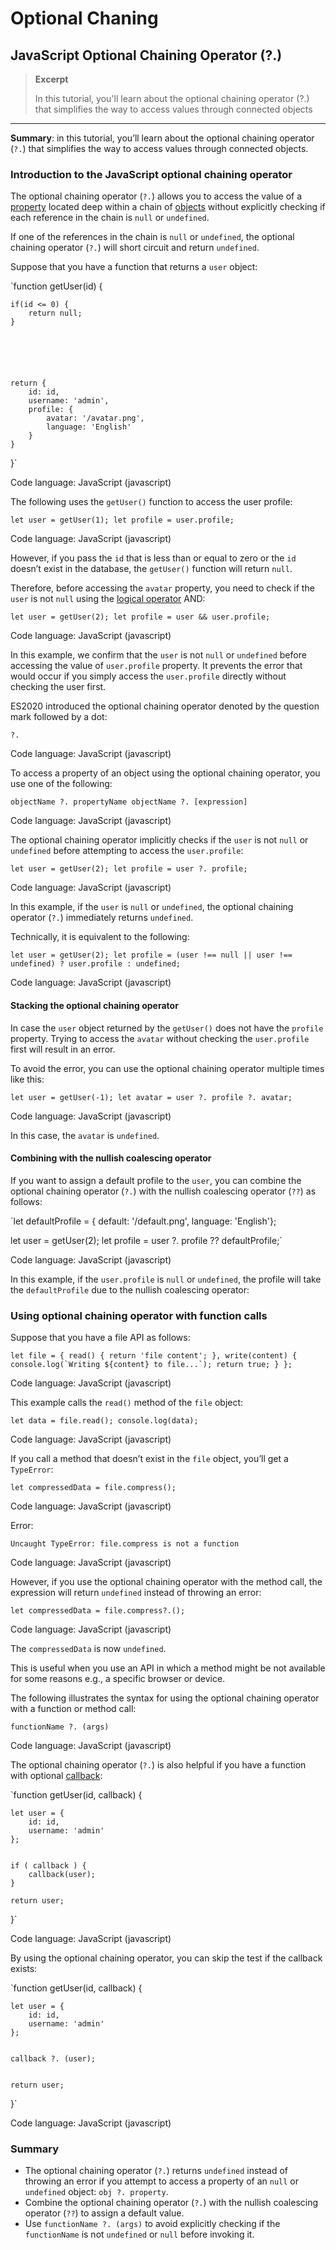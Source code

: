 # Optional Chaning

## JavaScript Optional Chaining Operator (?.)

> **Excerpt**
>
> In this tutorial, you'll learn about the optional chaining operator (?.) that simplifies the way to access values through connected objects

***

**Summary**: in this tutorial, you’ll learn about the optional chaining operator (`?.`) that simplifies the way to access values through connected objects.

### Introduction to the JavaScript optional chaining operator

The optional chaining operator (`?.`) allows you to access the value of a [property](https://www.javascripttutorial.net/javascript-object-properties/) located deep within a chain of [objects](https://www.javascripttutorial.net/javascript-objects/) without explicitly checking if each reference in the chain is `null` or `undefined`.

If one of the references in the chain is `null` or `undefined`, the optional chaining operator (`?.`) will short circuit and return `undefined`.

Suppose that you have a function that returns a `user` object:

\`function getUser(id) {

```
if(id <= 0) {
    return null;
}






return {
    id: id,
    username: 'admin',
    profile: {
        avatar: '/avatar.png',
        language: 'English'
    }
}
```

}\`

Code language: JavaScript (javascript)

The following uses the `getUser()` function to access the user profile:

`let user = getUser(1); let profile = user.profile;`

Code language: JavaScript (javascript)

However, if you pass the `id` that is less than or equal to zero or the `id` doesn’t exist in the database, the `getUser()` function will return `null`.

Therefore, before accessing the `avatar` property, you need to check if the `user` is not `null` using the [logical operator](https://www.javascripttutorial.net/javascript-logical-operators/) AND:

`let user = getUser(2); let profile = user && user.profile;`

Code language: JavaScript (javascript)

In this example, we confirm that the `user` is not `null` or `undefined` before accessing the value of `user.profile` property. It prevents the error that would occur if you simply access the `user.profile` directly without checking the user first.

ES2020 introduced the optional chaining operator denoted by the question mark followed by a dot:

`?.`

Code language: JavaScript (javascript)

To access a property of an object using the optional chaining operator, you use one of the following:

`objectName ?. propertyName objectName ?. [expression]`

Code language: JavaScript (javascript)

The optional chaining operator implicitly checks if the `user` is not `null` or `undefined` before attempting to access the `user.profile`:

`let user = getUser(2); let profile = user ?. profile;`

Code language: JavaScript (javascript)

In this example, if the `user` is `null` or `undefined`, the optional chaining operator (`?.`) immediately returns `undefined`.

Technically, it is equivalent to the following:

`let user = getUser(2); let profile = (user !== null || user !== undefined) ? user.profile : undefined;`

Code language: JavaScript (javascript)

#### Stacking the optional chaining operator

In case the `user` object returned by the `getUser()` does not have the `profile` property. Trying to access the `avatar` without checking the `user.profile` first will result in an error.

To avoid the error, you can use the optional chaining operator multiple times like this:

`let user = getUser(-1); let avatar = user ?. profile ?. avatar;`

Code language: JavaScript (javascript)

In this case, the `avatar` is `undefined`.

#### Combining with the nullish coalescing operator

If you want to assign a default profile to the `user`, you can combine the optional chaining operator (`?.`) with the nullish coalescing operator (`??`) as follows:

\`let defaultProfile = { default: '/default.png', language: 'English'};

let user = getUser(2); let profile = user ?. profile ?? defaultProfile;\`

Code language: JavaScript (javascript)

In this example, if the `user.profile` is `null` or `undefined`, the profile will take the `defaultProfile` due to the nullish coalescing operator:

### Using optional chaining operator with function calls

Suppose that you have a file API as follows:

``let file = { read() { return 'file content'; }, write(content) { console.log(`Writing ${content} to file...`); return true; } };``

Code language: JavaScript (javascript)

This example calls the `read()` method of the `file` object:

`let data = file.read(); console.log(data);`

Code language: JavaScript (javascript)

If you call a method that doesn’t exist in the `file` object, you’ll get a `TypeError`:

`let compressedData = file.compress();`

Code language: JavaScript (javascript)

Error:

`Uncaught TypeError: file.compress is not a function`

Code language: JavaScript (javascript)

However, if you use the optional chaining operator with the method call, the expression will return `undefined` instead of throwing an error:

`let compressedData = file.compress?.();`

Code language: JavaScript (javascript)

The `compressedData` is now `undefined`.

This is useful when you use an API in which a method might be not available for some reasons e.g., a specific browser or device.

The following illustrates the syntax for using the optional chaining operator with a function or method call:

`functionName ?. (args)`

Code language: JavaScript (javascript)

The optional chaining operator (`?.`) is also helpful if you have a function with optional [callback](https://www.javascripttutorial.net/javascript-callback/):

\`function getUser(id, callback) {

```
let user = {
    id: id,
    username: 'admin'
};


if ( callback ) {
    callback(user);
}

return user;
```

}\`

Code language: JavaScript (javascript)

By using the optional chaining operator, you can skip the test if the callback exists:

\`function getUser(id, callback) {

```
let user = {
    id: id,
    username: 'admin'
};


callback ?. (user);


return user;
```

}\`

Code language: JavaScript (javascript)

### Summary

* The optional chaining operator (`?.`) returns `undefined` instead of throwing an error if you attempt to access a property of an `null` or `undefined` object: `obj ?. property`.
* Combine the optional chaining operator (`?.`) with the nullish coalescing operator (`??`) to assign a default value.
* Use `functionName ?. (args)` to avoid explicitly checking if the `functionName` is not `undefined` or `null` before invoking it.
